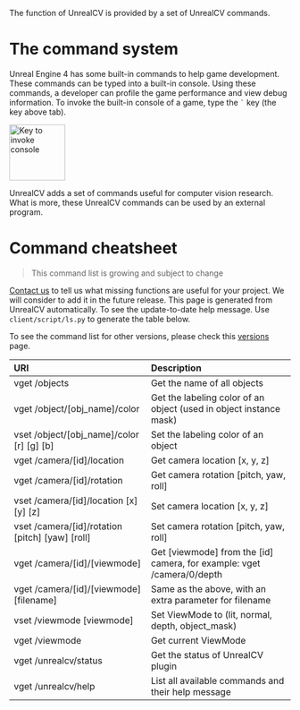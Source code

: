 The function of UnrealCV is provided by a set of UnrealCV commands.

# The command system
<!-- Better help system -->

Unreal Engine 4 has some built-in commands to help game development. These commands can be typed into a built-in console. Using these commands, a developer can profile the game performance and view debug information.  To invoke the built-in console of a game, type the <code>&#96;</code> key (the key above tab).

<img src="/images/keyboard.png" width="100" alt="Key to invoke console">

UnrealCV adds a set of commands useful for computer vision research. What is more, these UnrealCV commands can be used by an external program.


# Command cheatsheet

<blockquote class='bg-warning'>
  This command list is growing and subject to change<br>
</blockquote>


[Contact us](/contact.html) to tell us what missing functions are useful for your project. We will consider to add it in the future release. This page is generated from UnrealCV automatically. To see the update-to-date help message.
Use `client/script/ls.py` to generate the table below.

To see the command list for other versions, please check this [versions](https://readthedocs.org/projects/unrealcv/versions/) page.

| URI                                                  | Description                                                |
|:-----------------------------------------------------|:-----------------------------------------------------------|
| vget /objects                                        | Get the name of all objects                                |
| vget /object/[obj_name]/color                        | Get the labeling color of an object (used in object instance mask)   |
| vset /object/[obj_name]/color [r] [g] [b]            | Set the labeling color of an object                        |
| vget /camera/[id]/location                           | Get camera location [x, y, z]                              |
| vget /camera/[id]/rotation                           | Get camera rotation [pitch, yaw, roll]                     |
| vset /camera/[id]/location [x] [y] [z]               | Set camera location [x, y, z]                              |
| vset /camera/[id]/rotation [pitch] [yaw] [roll]      | Set camera rotation [pitch, yaw, roll]                     |
| vget /camera/[id]/[viewmode]                         | Get [viewmode] from the [id] camera, for example: vget /camera/0/depth  |
| vget /camera/[id]/[viewmode] [filename]              | Same as the above, with an extra parameter for filename    |
| vset /viewmode [viewmode]                            | Set ViewMode to (lit, normal, depth, object_mask)          |
| vget /viewmode                                       | Get current ViewMode                                       |
| vget /unrealcv/status                                | Get the status of UnrealCV plugin                          |
| vget /unrealcv/help                                  | List all available commands and their help message         |
